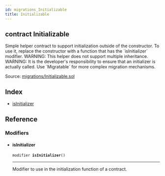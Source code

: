 ```yaml
---
id: migrations_Initializable
title: Initializable
---
```


<div class="contract-doc"><div class="contract"><h2 class="contract-header"><span class="contract-kind">contract</span> Initializable</h2><p class="description">Simple helper contract to support initialization outside of the constructor. To use it, replace the constructor with a function that has the `isInitializer` modifier. WARNING: This helper does not support multiple inheritance. WARNING: It is the developer&#x27;s responsibility to ensure that an initializer is actually called. Use `Migratable` for more complex migration mechanisms.</p><div class="source">Source: <a href="git+https://github.com/zeppelinos/zos/blob/v1.4.0/contracts/migrations/Initializable.sol" target="_blank">migrations/Initializable.sol</a></div></div><div class="index"><h2>Index</h2><ul><li><a href="migrations_Initializable.html#isInitializer">isInitializer</a></li></ul></div><div class="reference"><h2>Reference</h2><div class="modifiers"><h3>Modifiers</h3><ul><li><div class="item modifier"><span id="isInitializer" class="anchor-marker"></span><h4 class="name">isInitializer</h4><div class="body"><code class="signature">modifier <strong>isInitializer</strong><span>() </span></code><hr/><div class="description"><p>Modifier to use in the initialization function of a contract.</p></div></div></div></li></ul></div></div></div>
